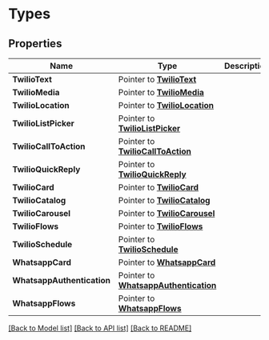 # Types

## Properties

Name | Type | Description | Notes
------------ | ------------- | ------------- | -------------
**TwilioText** | Pointer to [**TwilioText**](TwilioText.md) |  |
**TwilioMedia** | Pointer to [**TwilioMedia**](TwilioMedia.md) |  |
**TwilioLocation** | Pointer to [**TwilioLocation**](TwilioLocation.md) |  |
**TwilioListPicker** | Pointer to [**TwilioListPicker**](TwilioListPicker.md) |  |
**TwilioCallToAction** | Pointer to [**TwilioCallToAction**](TwilioCallToAction.md) |  |
**TwilioQuickReply** | Pointer to [**TwilioQuickReply**](TwilioQuickReply.md) |  |
**TwilioCard** | Pointer to [**TwilioCard**](TwilioCard.md) |  |
**TwilioCatalog** | Pointer to [**TwilioCatalog**](TwilioCatalog.md) |  |
**TwilioCarousel** | Pointer to [**TwilioCarousel**](TwilioCarousel.md) |  |
**TwilioFlows** | Pointer to [**TwilioFlows**](TwilioFlows.md) |  |
**TwilioSchedule** | Pointer to [**TwilioSchedule**](TwilioSchedule.md) |  |
**WhatsappCard** | Pointer to [**WhatsappCard**](WhatsappCard.md) |  |
**WhatsappAuthentication** | Pointer to [**WhatsappAuthentication**](WhatsappAuthentication.md) |  |
**WhatsappFlows** | Pointer to [**WhatsappFlows**](WhatsappFlows.md) |  |

[[Back to Model list]](../README.md#documentation-for-models) [[Back to API list]](../README.md#documentation-for-api-endpoints) [[Back to README]](../README.md)


